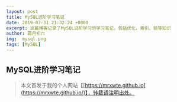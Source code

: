 ```yaml
---
layout: post
title: MySQL进阶学习笔记
date: 2019-07-31 21:32:24 +0800
excerpt: 这篇博客记录了MySQL进阶学习的学习笔记，包括优化、索引、锁等知识
author: 霜月初六
img:  mysql.png
tags: [MySQL]
---
```


## MySQL进阶学习笔记









> 本文首发于我的个人网站【[https://mrxwte.github.io](https://mrxwte.github.io/)】，转载请注明出处。